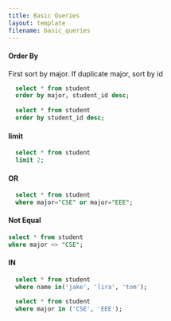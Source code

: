 ```yaml
---
title: Basic Queries
layout: template
filename: basic_queries
---
```


#### Order By
First sort by major. If duplicate major, sort by id
````sql
  select * from student
  order by major, student_id desc;
  
  select * from student
  order by student_id desc;
````

#### limit
````sql
  select * from student
  limit 2;
````

#### OR
````sql
  select * from student
  where major="CSE" or major="EEE";
````

#### Not Equal
  ````sql
  select * from student
  where major <> "CSE";
````

#### IN
````sql
  select * from student
  where name in('jake', 'lira', 'tom');

  select * from student
  where major in ('CSE', 'EEE');    
````
